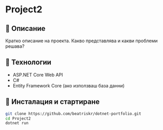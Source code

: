 # Project2

## 📝 Описание
Кратко описание на проекта. Какво представлява и какви проблеми решава?

## 🔧 Технологии
- ASP.NET Core Web API
- C#
- Entity Framework Core (ако използваш база данни)

## 🚀 Инсталация и стартиране
```bash
git clone https://github.com/beatriskr/dotnet-portfolio.git
cd Project2
dotnet run
